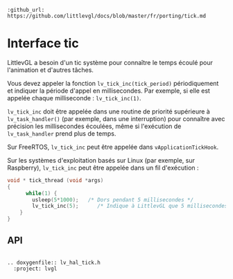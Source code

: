 ```eval_rst
:github_url: https://github.com/littlevgl/docs/blob/master/fr/porting/tick.md
```
# Interface tic

LittlevGL a besoin d'un tic système pour connaître le temps écoulé pour l'animation et d'autres tâches.

Vous devez appeler la fonction `lv_tick_inc(tick_period)` périodiquement et indiquer la période d'appel en millisecondes. Par exemple, si elle est appelée chaque milliseconde : `lv_tick_inc(1)`.

`lv_tick_inc` doit être appelée dans une routine de priorité supérieure à `lv_task_handler()` (par exemple, dans une interruption) pour connaître avec précision les millisecondes écoulées, même si l'exécution de `lv_task_handler` prend plus de temps.

Sur FreeRTOS, `lv_tick_inc` peut être appelée dans `vApplicationTickHook`.

Sur les systèmes d'exploitation basés sur Linux (par exemple, sur Raspberry), `lv_tick_inc` peut être appelée dans un fil d'exécution :
```c
void * tick_thread (void *args)
{
      while(1) {
        usleep(5*1000);   /* Dors pendant 5 millisecondes */
        lv_tick_inc(5);      /* Indique à LittlevGL que 5 millisecondes se sont écoulées */
    } 
}
``` 



## API 

```eval_rst

.. doxygenfile:: lv_hal_tick.h
  :project: lvgl
        
```
